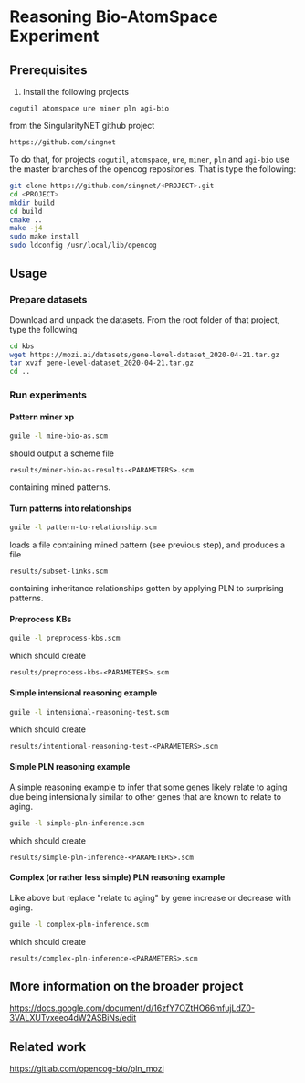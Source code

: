 # Reasoning Bio-AtomSpace Experiment 

## Prerequisites

1. Install the following projects

```
cogutil atomspace ure miner pln agi-bio
```

from the SingularityNET github project

```
https://github.com/singnet
```

To do that, for projects `cogutil`, `atomspace`, `ure`, `miner`, `pln`
and `agi-bio` use the master branches of the opencog
repositories. That is type the following:

```bash
git clone https://github.com/singnet/<PROJECT>.git
cd <PROJECT>
mkdir build
cd build
cmake ..
make -j4
sudo make install
sudo ldconfig /usr/local/lib/opencog
```

## Usage

### Prepare datasets

Download and unpack the datasets. From the root folder of that
project, type the following

```bash
cd kbs
wget https://mozi.ai/datasets/gene-level-dataset_2020-04-21.tar.gz
tar xvzf gene-level-dataset_2020-04-21.tar.gz
cd ..
```

### Run experiments

#### Pattern miner xp

```bash
guile -l mine-bio-as.scm
```

should output a scheme file

```
results/miner-bio-as-results-<PARAMETERS>.scm
```

containing mined patterns.

#### Turn patterns into relationships

```bash
guile -l pattern-to-relationship.scm
```

loads a file containing mined pattern (see previous step), and
produces a file

```
results/subset-links.scm
```

containing inheritance relationships gotten by applying PLN to
surprising patterns.

#### Preprocess KBs

```bash
guile -l preprocess-kbs.scm
```

which should create

```
results/preprocess-kbs-<PARAMETERS>.scm
```

#### Simple intensional reasoning example

```bash
guile -l intensional-reasoning-test.scm
```

which should create

```
results/intentional-reasoning-test-<PARAMETERS>.scm
```

#### Simple PLN reasoning example

A simple reasoning example to infer that some genes likely relate to
aging due being intensionally similar to other genes that are known to
relate to aging.

```bash
guile -l simple-pln-inference.scm
```

which should create

```
results/simple-pln-inference-<PARAMETERS>.scm
```

#### Complex (or rather less simple) PLN reasoning example

Like above but replace "relate to aging" by gene increase or decrease
with aging.

```bash
guile -l complex-pln-inference.scm
```

which should create

```
results/complex-pln-inference-<PARAMETERS>.scm
```

## More information on the broader project

https://docs.google.com/document/d/16zfY7OZtHO66mfujLdZ0-3VALXUTvxeeo4dW2ASBiNs/edit

## Related work

https://gitlab.com/opencog-bio/pln_mozi
